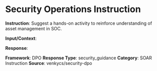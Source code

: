# Security Operations Instruction

**Instruction**: Suggest a hands-on activity to reinforce understanding of asset management in SOC.

**Input/Context**: 

**Response**: 

**Framework**: DPO
**Response Type**: security_guidance
**Category**: SOAR Instruction
**Source**: venkycs/security-dpo
